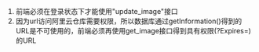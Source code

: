 1. 前端必须在登录状态下才能使用"update_image"接口
2. 因为url访问阿里云仓库需要权限，所以数据库通过getInformation()得到的URL是不可使用的，前端必须再使用get_image接口得到具有权限(?Expires=)的URL